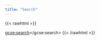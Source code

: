 ```yaml
---
title: "Search"
---
```


{{< rawhtml >}}
<script>
(function() {
    var cx = \'005889502242245734256:inbsvy99zh4\';
    var gcse = document.createElement(\'script\');
    gcse.type = \'text/javascript\';
    gcse.async = true;
    gcse.src = \'https://cse.google.com/cse.js?cx=\' + cx;
    var s = document.getElementsByTagName(\'script\')[0];
    s.parentNode.insertBefore(gcse, s);
})();
</script>
<gcse:search></gcse:search>
{{< /rawhtml >}}  